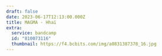 ```yaml
---
draft: false
date: 2023-06-17T12:13:00.000Z
title: MAGMA - Hhaï
extra:
  service: bandcamp
  id: "810073116"
  thumbnail: https://f4.bcbits.com/img/a0831387378_16.jpg
---
```

